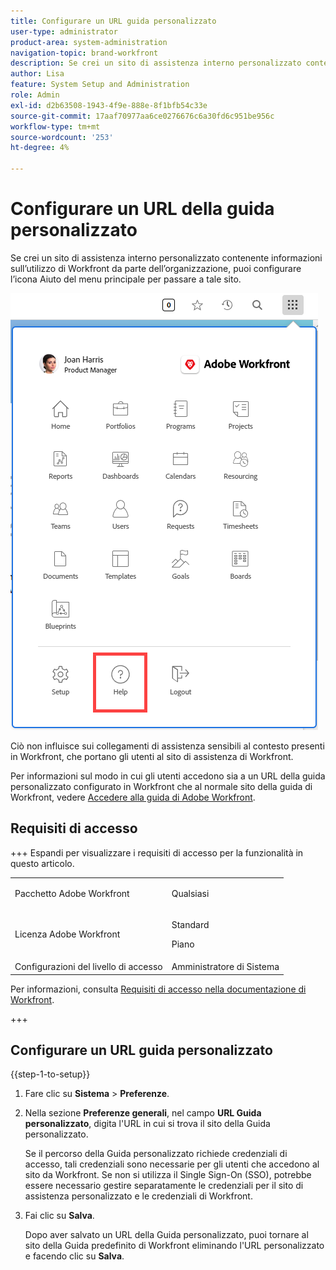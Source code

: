 ```yaml
---
title: Configurare un URL guida personalizzato
user-type: administrator
product-area: system-administration
navigation-topic: brand-workfront
description: Se crei un sito di assistenza interno personalizzato contenente informazioni sull’utilizzo di Workfront da parte dell’organizzazione, puoi configurare l’icona Aiuto del menu principale per passare a tale sito.
author: Lisa
feature: System Setup and Administration
role: Admin
exl-id: d2b63508-1943-4f9e-888e-8f1bfb54c33e
source-git-commit: 17aaf70977aa6ce0276676c6a30fd6c951be956c
workflow-type: tm+mt
source-wordcount: '253'
ht-degree: 4%

---
```


# Configurare un URL della guida personalizzato

Se crei un sito di assistenza interno personalizzato contenente informazioni sull’utilizzo di Workfront da parte dell’organizzazione, puoi configurare l’icona Aiuto del menu principale per passare a tale sito.

![Pulsante Guida personalizzato](assets/custom-help-button.png)

Ciò non influisce sui collegamenti di assistenza sensibili al contesto presenti in Workfront, che portano gli utenti al sito di assistenza di Workfront.

Per informazioni sul modo in cui gli utenti accedono sia a un URL della guida personalizzato configurato in Workfront che al normale sito della guida di Workfront, vedere [Accedere alla guida di Adobe Workfront](/help/quicksilver/workfront-basics/navigate-workfront/workfront-navigation/access-workfront-help.md).

## Requisiti di accesso

+++ Espandi per visualizzare i requisiti di accesso per la funzionalità in questo articolo.

<table style="table-layout:auto"> 
 <col> 
 <col> 
 <tbody> 
  <tr> 
   <td>Pacchetto Adobe Workfront</td> 
   <td><p>Qualsiasi</p></td> 
  </tr> 
  <tr> 
   <td>Licenza Adobe Workfront</td> 
   <td><p>Standard</p>
       <p>Piano</p></td>
  </tr> 
  <tr> 
   <td>Configurazioni del livello di accesso</td> 
   <td>Amministratore di Sistema</td> 
  </tr> 
 </tbody> 
</table>

Per informazioni, consulta [Requisiti di accesso nella documentazione di Workfront](/help/quicksilver/administration-and-setup/add-users/access-levels-and-object-permissions/access-level-requirements-in-documentation.md).

+++

## Configurare un URL guida personalizzato

{{step-1-to-setup}}

1. Fare clic su **Sistema** > **Preferenze**.
1. Nella sezione **Preferenze generali**, nel campo **URL Guida personalizzato**, digita l&#39;URL in cui si trova il sito della Guida personalizzato.

   Se il percorso della Guida personalizzato richiede credenziali di accesso, tali credenziali sono necessarie per gli utenti che accedono al sito da Workfront. Se non si utilizza il Single Sign-On (SSO), potrebbe essere necessario gestire separatamente le credenziali per il sito di assistenza personalizzato e le credenziali di Workfront.

1. Fai clic su **Salva**.

   Dopo aver salvato un URL della Guida personalizzato, puoi tornare al sito della Guida predefinito di Workfront eliminando l&#39;URL personalizzato e facendo clic su **Salva**.
